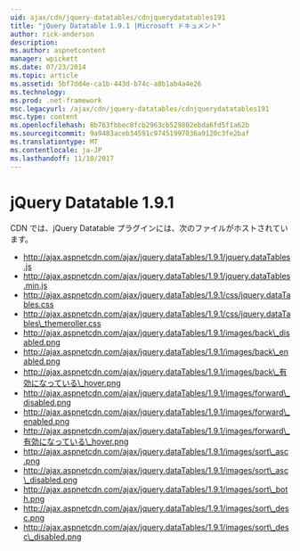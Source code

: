 ```yaml
---
uid: ajax/cdn/jquery-datatables/cdnjquerydatatables191
title: "jQuery Datatable 1.9.1 |Microsoft ドキュメント"
author: rick-anderson
description: 
ms.author: aspnetcontent
manager: wpickett
ms.date: 07/23/2014
ms.topic: article
ms.assetid: 5bf7dd4e-ca1b-443d-b74c-a8b1ab4a4e26
ms.technology: 
ms.prod: .net-framework
msc.legacyurl: /ajax/cdn/jquery-datatables/cdnjquerydatatables191
msc.type: content
ms.openlocfilehash: 8b763fbbec8fcb2963cb529802ebda6fd5f1a62b
ms.sourcegitcommit: 9a9483aceb34591c97451997036a9120c3fe2baf
ms.translationtype: MT
ms.contentlocale: ja-JP
ms.lasthandoff: 11/10/2017
---
```

<a name="jquery-datatables-191"></a>jQuery Datatable 1.9.1
====================
CDN では、jQuery Datatable プラグインには、次のファイルがホストされています。

- http://ajax.aspnetcdn.com/ajax/jquery.dataTables/1.9.1/jquery.dataTables.js
- http://ajax.aspnetcdn.com/ajax/jquery.dataTables/1.9.1/jquery.dataTables.min.js
- http://ajax.aspnetcdn.com/ajax/jquery.dataTables/1.9.1/css/jquery.dataTables.css
- http://ajax.aspnetcdn.com/ajax/jquery.dataTables/1.9.1/css/jquery.dataTables\_themeroller.css
- http://ajax.aspnetcdn.com/ajax/jquery.dataTables/1.9.1/images/back\_disabled.png
- http://ajax.aspnetcdn.com/ajax/jquery.dataTables/1.9.1/images/back\_enabled.png
- http://ajax.aspnetcdn.com/ajax/jquery.dataTables/1.9.1/images/back\_有効になっている\_hover.png
- http://ajax.aspnetcdn.com/ajax/jquery.dataTables/1.9.1/images/forward\_disabled.png
- http://ajax.aspnetcdn.com/ajax/jquery.dataTables/1.9.1/images/forward\_enabled.png
- http://ajax.aspnetcdn.com/ajax/jquery.dataTables/1.9.1/images/forward\_有効になっている\_hover.png
- http://ajax.aspnetcdn.com/ajax/jquery.dataTables/1.9.1/images/sort\_asc.png
- http://ajax.aspnetcdn.com/ajax/jquery.dataTables/1.9.1/images/sort\_asc\_disabled.png
- http://ajax.aspnetcdn.com/ajax/jquery.dataTables/1.9.1/images/sort\_both.png
- http://ajax.aspnetcdn.com/ajax/jquery.dataTables/1.9.1/images/sort\_desc.png
- http://ajax.aspnetcdn.com/ajax/jquery.dataTables/1.9.1/images/sort\_desc\_disabled.png
